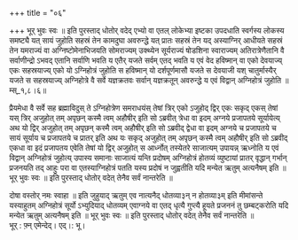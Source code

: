+++
title = "०६"

+++
भूर् भुवः स्वः ॥ इति पुरस्ताद् धोतोर् वदेद् एभ्यो वा एतल् लोकेभ्या इष्टका उपदधाति स्वर्गस्य लोकस्य समष्ट्यै यत् सायं जुहोति सहस्रं तेन कामदुघा अवरुन्द्धे यत् प्रातः सहस्रं तेन यद् अस्याग्निर् आधीयते सहस्रं तेन यमराज्यं वा अग्निष्टोमेनाभिजयति सोमराज्यम् उक्थ्येन सूर्यराज्यं षोडशिना स्वाराज्यम् अतिरात्रेणैतानि वै सर्वाणीन्द्रो ऽभवद् एतानि सर्वाणि भवति य एतैर् यजते सर्वम् एतद् भवति य एवं वेद हविष्मान् वा एको देवयाज्य् एकः सहस्रयाज्य् एको यो ऽग्निहोत्रं जुहोति स हविष्मान् यो दर्शपूर्णमासौ यजते स देवयाजी यश् चातुर्मास्यैर् यजते स सहस्रयाज्य् अग्निहोत्रे वै सर्वे यज्ञक्रतवः सर्वान् यज्ञक्रतून् अवरुन्द्धे य एवं विद्वान् अग्निहोत्रं जुहोति ॥म्स्_१,८।६॥  
    
  
प्रैयमेधा वै सर्वे सह ब्रह्माविदुस् ते ऽग्निहोत्रेण समराधयंस् तेषां त्रिर् एको ऽजुहोद् द्विर् एकः सकृद् एकस् तेषां यस् त्रिर् अजुहोत् तम् अपृछन् कस्मै त्वम् अहौषीर् इति सो ऽब्रवीत् त्रेधा वा इदम् अग्नये प्रजापतये सूर्यायेत्य् अथ यो द्विर् अजुहोत् तम् अपृछन् कस्मै त्वम् अहौषीर् इति सो ऽब्रवीद् द्वेधा वा इदम् अग्नये च प्रजापतये च सायं सूर्याय च प्रजापतये च प्रातर् इति अथ यः सकृद् अजुहोत् तम् अपृछन् कस्मै त्वम् अहौषीर् इति सो ऽब्रवीद् एकधा वा इदं प्रजापतय एवेति तेषां यो द्विर् अजुहोत् स आर्ध्नोत् तस्येतरे साजात्यम् उपायन्न् ऋध्नोति य एवं विद्वान् अग्निहोत्रं जुहोत्य् उपास्य समानाः साजात्यं यन्ति प्रदोषम् अग्निहोत्रं होतव्यं व्युष्टायां प्रातर् वृद्धान् गर्भान् प्रजनयति तद् आहुः परा वा एतस्याग्निहोत्रं पतति यस्य प्रदोषं न जुह्वतीति यदि मन्येत ऋतुम् अत्यनैषम् इति ॥ भूर् भुवः स्वः ॥ इति पुरस्ताद् धोतोर् वदेत् तेनैव सर्वं नान्तरेति ॥  
    
दोषा वस्तोर् नमः स्वाहा ॥ इति जुहुयाद् ऋतुम् एव नात्यनैद् धोतव्या३न् न होतव्या३म् इति मीमांसन्ते यस्याहुतम् अग्निहोत्रं सूर्यो ऽभ्युदियाद् धोतव्यम् एवाग्नये वा एतद् धृत्यै गुप्त्यै हूयते प्रजननं तु छम्बट्करोति यदि मन्येत ऋतुम् अत्यनैषम् इति ॥ भूर् भुवः स्वः ॥ इति पुरस्ताद् धोतोर् वदेत् तेनैव सर्वं नान्तरेति ॥  
भूर् : फ़्न् एमेन्देद्। एद्।: भू।  
    
